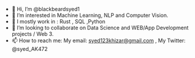 - 👋 Hi, I’m @blackbeardsyed1
- 👀 I’m interested in Machine Learning, NLP and Computer Vision.
- 🌱 I mostly work in : Rust , SQL ,Python
- 💞️ I’m looking to collaborate on Data Science and WEB/App Development projects / Web 3.
- 📫 How to reach me: My email: syed123khizar@gmail.com , My Twitter: @syed_AK472

<!---
blackbeardsyed1/blackbeardsyed1 is a ✨ special ✨ repository because its `README.md` (this file) appears on your GitHub profile.
You can click the Preview link to take a look at your changes.
--->
